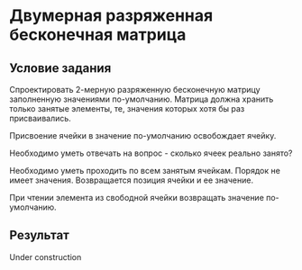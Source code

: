 # Двумерная разряженная бесконечная матрица
<!--[![Build Status](https://travis-ci.org/boydad/HW6L14-Matrix.svg?branch=master)](https://travis-ci.org/boydad/HW5L14-Matrix) -->


## Условие задания

Спроектировать 2-мерную разряженную бесконечную матрицу заполненную значениями по-умолчанию. Матрица должна хранить только занятые элементы, те, значения которых хотя бы раз присваивались. 

Присвоение ячейки в значение по-умолчанию освобождает ячейку.

Необходимо уметь отвечать на вопрос - сколько ячеек реально занято? 

Необходимо уметь проходить по всем занятым ячейкам. Порядок не имеет значения. Возвращается позиция ячейки и ее значение.

При чтении элемента из свободной ячейки возвращать значение по-умолчанию.

## Результат

Under construction
